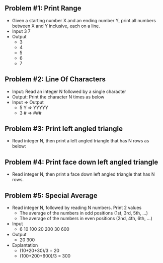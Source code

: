 ## Problem #1: Print Range

- Given a starting number X and an ending number Y, print all numbers
  between X and Y inclusive, each on a line.
- Input 3 7
- Output
  - 3
  - 4
  - 5
  - 6
  - 7

## Problem #2: Line Of Characters

- Input: Read an integer N followed by a single character
- Output: Print the character N times as below
- Input ⇒ Output
  - 5 Y ⇒ YYYYY
  - 3 # ⇒ ###

## Problem #3: Print left angled triangle

- Read integer N, then print a left angled triangle that has N rows as below:

## Problem #4: Print face down left angled triangle

- Read integer N, then print a face down left angled triangle that has N rows.

## Problem #5: Special Average

- Read integer N, followed by reading N numbers. Print 2 values
  - The average of the numbers in odd positions (1st, 3rd, 5th, …)
  - The average of the numbers in even positions (2nd, 4th, 6th, …)
- Input
  - 6 10 100 20 200 30 600
- Output
  - 20 300
- Explantation
  - (10+20+30)/3 = 20
  - (100+200+600)/3 = 300
